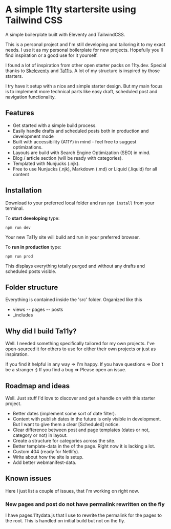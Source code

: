 # A simple 11ty startersite using Tailwind CSS

A simple boilerplate built with Eleventy and TailwindCSS.

This is a personal project and I'm still developing and tailoring it to my exact needs. I use it as my personal boilerplate for new projects. Hopefully you'll find inspiration or a good use for it yourself.

I found a lot of inspiration from other open starter packs on 11ty.dev. Special thanks to [Skeleventy](https://github.com/josephdyer/skeleventy) and [Ta11ls](https://github.com/danfascia/tai11s). A lot of my structure is inspired by those
starters.

I try have it setup with a nice and simple starter design. But my main focus is to implement more technical parts like easy draft, scheduled post and navigation functionality.

## Features

- Get started with a simple build process.
- Easily handle drafts and scheduled posts both in production and development mode
- Built with accessibility (A11Y) in mind - feel free to suggest optimizations.
- Layouts are build with Search Engine Optimization (SEO) in mind.
- Blog / article section (will be ready with categories).
- Templated with Nunjucks (.njk).
- Free to use Nunjucks (.njk), Markdown (.md) or Liquid (.liquid) for all content

## Installation

Download to your preferred local folder and run `npm install` from your terminal.

To **start developing** type:

`npm run dev`

Your new Ta11y site will build and run in your preferred browser.

To **run in production** type:

`npm run prod`

This displays everything totally purged and without any drafts and scheduled posts visible.

## Folder structure

Everything is contained inside the 'src' folder. Organized like this

- views
  -- pages
  -- posts
- \_includes

## Why did I build Ta11y?

Well. I needed something specifically tailored for my own projects. I've open-sourced it for others to use for either their own projects or just as inspiration.

If you find it helpful in any way => I'm happy. If you have questions => Don't be a stranger :) If you find a bug => Please open an issue.

## Roadmap and ideas

Well. Just stuff I'd love to discover and get a handle on with this starter project.

- Better dates (implement some sort of date filter).
- Content with publish dates in the future is only visible in development. But I want to give them a clear [Scheduled] notice.
- Clear difference between post and page templates (dates or not, category or not) in layout.
- Create a structure for categories across the site.
- Better template-data in the <head> of the page. Right now it is lacking a lot.
- Custom 404 (ready for Netlify).
- Write about how the site is setup.
- Add better webmanifest-data.

## Known issues

Here I just list a couple of issues, that I'm working on right now.

### New pages and post do not have permalink rewritten on the fly

I have pages.11tydata.js that I use to rewrite the permalink for the pages to the root. This is handled on initial build but not on the fly.
